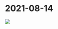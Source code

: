 # 2021-08-14

<image-container>
  <img preview="0" src="http://wangleant.com/turtle-source/IMG_20210814_193052.jpg"/>
</image-container>
<video-container>
  <source src="http://wangleant.com/turtle-source/VID_20210814_091855.mp4"/>
</video-container>
<video-container>
  <source src="http://wangleant.com/turtle-source/VID_20210814_193253.mp4"/>
</video-container>